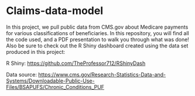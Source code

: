 # Claims-data-model

In this project, we pull public data from CMS.gov about Medicare payments for various classifications of beneficiaries. In this repository, you will find all the code used, and a PDF presentation to walk you through what was done! Also be sure to check out the R Shiny dashboard created using the data set produced in this project:

R Shiny: https://github.com/TheProfessor712/RShinyDash

Data source: https://www.cms.gov/Research-Statistics-Data-and-Systems/Downloadable-Public-Use-Files/BSAPUFS/Chronic_Conditions_PUF
